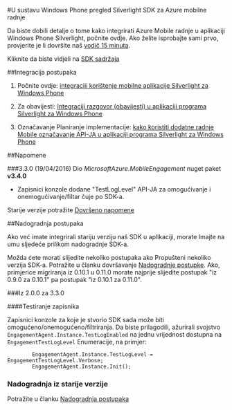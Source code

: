 <properties 
    pageTitle="Pregled Silverlight SDK u sustavu Windows Phone" 
    description="Pregled Windows Phone Silverlight SDK za Azure mobilne radnje"                     
    services="mobile-engagement" 
    documentationCenter="mobile" 
    authors="piyushjo" 
    manager="dwrede"
    editor="" />

<tags 
    ms.service="mobile-engagement" 
    ms.workload="mobile" 
    ms.tgt_pltfrm="mobile-windows-phone" 
    ms.devlang="na" 
    ms.topic="article" 
    ms.date="08/19/2016" 
    ms.author="piyushjo" />

#<a name="windows-phone-silverlight-sdk-overview-for-azure-mobile-engagement"></a>U sustavu Windows Phone pregled Silverlight SDK za Azure mobilne radnje

Da biste dobili detalje o tome kako integrirati Azure Mobile radnje u aplikaciji Windows Phone Silverlight, počnite ovdje. Ako želite isprobajte sami prvo, provjerite je li dovršite naš [vodič 15 minuta](mobile-engagement-windows-phone-get-started.md).

Kliknite da biste vidjeli na [SDK sadržaja](mobile-engagement-windows-phone-sdk-content.md)

##<a name="integration-procedures"></a>Integracija postupaka

1. Počnite ovdje: [integraciji korištenje mobilne aplikacije Silverlight za Windows Phone](mobile-engagement-windows-phone-integrate-engagement.md)

2. Za obavijesti: [Integraciji razgovor (obavijesti) u aplikaciji programa Silverlight za Windows Phone](mobile-engagement-windows-phone-integrate-engagement-reach.md)

3. Označavanje Planiranje implementacije: [kako koristiti dodatne radnje Mobile označavanje API-JA u aplikaciji programa Silverlight za Windows Phone](mobile-engagement-windows-phone-use-engagement-api.md)

##<a name="release-notes"></a>Napomene

###<a name="330-04192016"></a>3.3.0 (19/04/2016)
Dio *MicrosoftAzure.MobileEngagement* nuget paket **v3.4.0**

-   Zapisnici konzole dodane "TestLogLevel" API-JA za omogućivanje i onemogućivanje/filtar čuje po SDK-a.

Starije verzije potražite [Dovršeno napomene](mobile-engagement-windows-phone-release-notes.md)

##<a name="upgrade-procedures"></a>Nadogradnja postupaka

Ako već imate integrirali stariju verziju naš SDK u aplikaciji, morate Imajte na umu sljedeće prilikom nadogradnje SDK-a.

Možda ćete morati slijedite nekoliko postupaka ako Propušteni nekoliko verzija SDK-a. Potražite u članku dovršavanje [Nadogradnje postupke](mobile-engagement-windows-phone-upgrade-procedure.md). Ako, primjerice migriranja iz 0.10.1 u 0.11.0 morate najprije slijedite postupak "iz 0.9.0 za 0.10.1" pa postupak "iz 0.10.1 za 0.11.0".

###<a name="from-200-to-330"></a>Iz 2.0.0 za 3.3.0

####<a name="test-logs"></a>Testiranje zapisnika

Zapisnici konzole za koje je stvorio SDK sada može biti omogućeno/onemogućeno/filtriranja. Da biste prilagodili, ažurirali svojstvo `EngagementAgent.Instance.TestLogEnabled` na jednu vrijednost dostupna na `EngagementTestLogLevel` Enumeracije, na primjer:

            EngagementAgent.Instance.TestLogLevel = EngagementTestLogLevel.Verbose;
            EngagementAgent.Instance.Init();

### <a name="upgrade-from-older-versions"></a>Nadogradnja iz starije verzije

Potražite u članku [Nadogradnja postupaka](mobile-engagement-windows-phone-upgrade-procedure.md)
 

